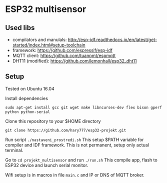 

# ESP32 multisensor

## Used libs

 - compilators and manulals: http://esp-idf.readthedocs.io/en/latest/get-started/index.html#setup-toolchain
 - framework: https://github.com/espressif/esp-idf
 - MQTT client: https://github.com/tuanpmt/espmqtt
 - DHT11 (modified): https://github.com/lemonhall/esp32_dht11


## Setup

Tested on Ubuntu 16.04

Install dependencies
```
sudo apt-get install gcc git wget make libncurses-dev flex bison gperf python python-serial
```

Clone this repository to your $HOME directory
```
git clone https://github.com/hary777/esp32-projekt.git
```

Run script `./nastaveni_prostredi.sh`
This setup $PATH variable for compiler and IDF framework.
This is not permanent, setup only actual terminal.

Go to `cd projekt_multisensor` and run `./run.sh`
This compile app, flash to ESP32 device and launch serial monitor.

Wifi setup is in macros in file `main.c` and IP or DNS of MQTT broker.





